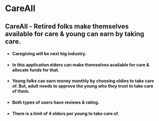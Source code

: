 # CareAll
## CareAll - Retired folks make themselves available for care &amp; young can earn by taking care.
* #### Caregiving will be next big industry.
* #### In this application elders can make themselves available for care & allocate funds for that.
* #### Young folks can earn money monthly by choosing oldies to take care of. But, adult needs to approve the young who they trust to take care of them.
* #### Both types of users have reviews & rating.
* #### There is a limit of 4 elders per young to take care of.
